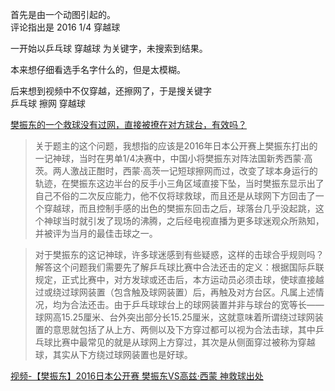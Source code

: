 首先是由一个动图引起的。  
评论指出是 2016 1/4 穿越球

一开始以乒乓球 穿越球 为关键字，未搜索到结果。  

本来想仔细看选手名字什么的，但是太模糊。  

后来想到视频中不仅穿越，还擦网了，于是搜关键字  
乒乓球 擦网 穿越球

[樊振东的一个救球没有过网，直接被撩在对方球台，有效吗？](https://www.wukong.com/question/6427939967841861889/)

> 关于题主的这个问题，我想指的应该是2016年日本公开赛上樊振东打出的一记神球，当时在男单1/4决赛中，中国小将樊振东对阵法国新秀西蒙·高茨。两人激战正酣时，西蒙·高茨一记短球擦网而过，改变了球本身运行的轨迹，在樊振东这边半台的反手小三角区域直接下坠，当时樊振东显示出了自己不俗的二次反应能力，他不仅将球救球，而且还是从球网下方回击了一个穿越球，而且控制手感的出色的樊振东回击之后，球落台几乎没起跳，这个神球当时就引发了现场的沸腾，之后经电视直播为更多球迷观众所熟知，并被评为当月的最佳击球之一。

> 对于樊振东的这记神球，许多球迷感到有些疑惑，这样的击球合乎规则吗？解答这个问题我们需要先了解乒乓球比赛中合法还击的定义：根据国际乒联规定，正式比赛中，对方发球或还击后，本方运动员必须击球，使球直接越过或绕过球网装置（包含触及球网装置）后，再触及对方台区。凡属上述情况，均为合法还击。由于乒乓球球台上的球网装置并非与球台的宽等长——球网高15.25厘米、台外突出部分长15.25厘米，这就意味着所谓绕过球网装置的意思就包括了从上方、两侧以及下方穿过都可以视为合法击球，其中乒乓球比赛中最常见的就是从球网上方穿过，其次是从侧面穿过被称为穿越球，其实从下方绕过球网装置也是好球。


[视频-【樊振东】2016日本公开赛 樊振东VS高兹·西蒙 神救球出处](https://www.bilibili.com/video/av6429501)
